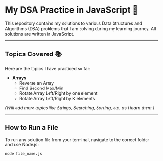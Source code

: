 # My DSA Practice in JavaScript 🚀

This repository contains my solutions to various Data Structures and Algorithms (DSA) problems that I am solving during my learning journey. All solutions are written in JavaScript.

---

## Topics Covered 📚

Here are the topics I have practiced so far:

* **Arrays**
    * Reverse an Array
    * Find Second Max/Min
    * Rotate Array Left/Right by one element
    * Rotate Array Left/Right by K elements

*(Will add more topics like Strings, Searching, Sorting, etc. as I learn them.)*

---

## How to Run a File

To run any solution file from your terminal, navigate to the correct folder and use Node.js:

`node file_name.js`
